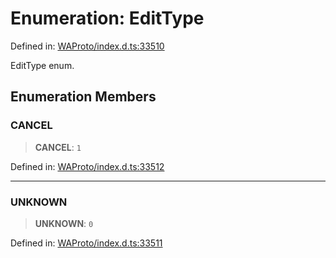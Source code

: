 # Enumeration: EditType

Defined in: [WAProto/index.d.ts:33510](https://github.com/Fokusdotid/bail/blob/3856b89f13bbe82f2e10396a28cd4ef2089de845/WAProto/index.d.ts#L33510)

EditType enum.

## Enumeration Members

### CANCEL

> **CANCEL**: `1`

Defined in: [WAProto/index.d.ts:33512](https://github.com/Fokusdotid/bail/blob/3856b89f13bbe82f2e10396a28cd4ef2089de845/WAProto/index.d.ts#L33512)

***

### UNKNOWN

> **UNKNOWN**: `0`

Defined in: [WAProto/index.d.ts:33511](https://github.com/Fokusdotid/bail/blob/3856b89f13bbe82f2e10396a28cd4ef2089de845/WAProto/index.d.ts#L33511)
